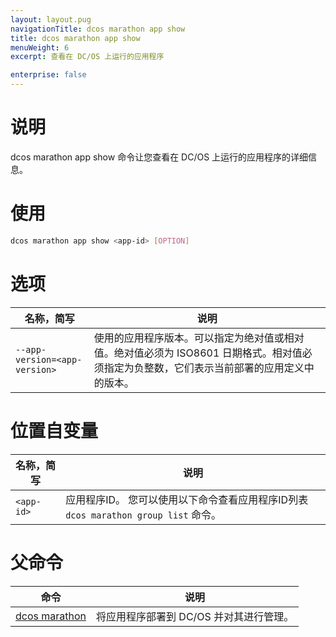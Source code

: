 ```yaml
---
layout: layout.pug
navigationTitle: dcos marathon app show
title: dcos marathon app show
menuWeight: 6
excerpt: 查看在 DC/OS 上运行的应用程序

enterprise: false
---
```


# 说明
dcos marathon app show 命令让您查看在 DC/OS 上运行的应用程序的详细信息。

# 使用

```bash
dcos marathon app show <app-id> [OPTION]
```

# 选项

| 名称，简写 | 说明 |
|---------|-------------|
| `--app-version=<app-version>` | 使用的应用程序版本。可以指定为绝对值或相对值。绝对值必须为 ISO8601 日期格式。相对值必须指定为负整数，它们表示当前部署的应用定义中的版本。|

# 位置自变量

| 名称，简写 | 说明 |
|---------|-------------|
| `<app-id>`   |   应用程序ID。 您可以使用以下命令查看应用程序ID列表 `dcos marathon group list` 命令。|

# 父命令

| 命令 | 说明 |
|---------|-------------|
| [dcos marathon](/cn/1.11/cli/command-reference/dcos-marathon/) | 将应用程序部署到 DC/OS 并对其进行管理。|


